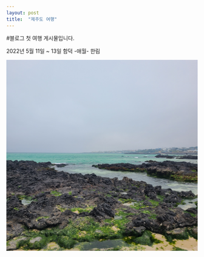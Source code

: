 ```yaml
---
layout: post
title:  "제주도 여행"
---
```


#블로그 첫 여행 게시물입니다.

2022년 5월 11일 ~ 13일
함덕 -애월- 한림

![asdf](2022-05-12-first.assets/asdf.jpg)
